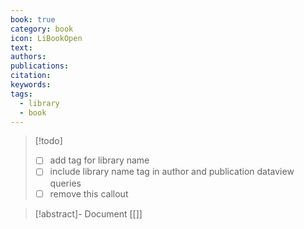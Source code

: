 ```yaml
---
book: true
category: book
icon: LiBookOpen
text: 
authors: 
publications: 
citation: 
keywords: 
tags:
  - library
  - book
---
```

> [!todo]
> - [ ] add tag for library name
> - [ ] include library name tag in author and publication dataview queries
> - [ ] remove this callout


> [!abstract]- Document
> [[]]

